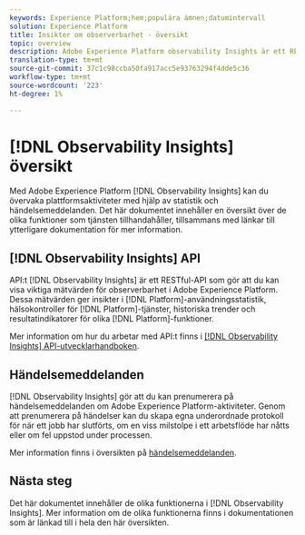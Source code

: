 ```yaml
---
keywords: Experience Platform;hem;populära ämnen;datumintervall
solution: Experience Platform
title: Insikter om observerbarhet - översikt
topic: overview
description: Adobe Experience Platform observability Insights är ett RESTful API som gör att du kan visa viktig information om plattformsaktiviteter. Dessa mätvärden ger insikter i statistik om plattformsanvändning, hälsokontroller för plattformstjänster, historiska trender och resultatindikatorer för olika plattformsfunktioner.
translation-type: tm+mt
source-git-commit: 37c1c98ccba50fa917acc5e93763294f4dde5c36
workflow-type: tm+mt
source-wordcount: '223'
ht-degree: 1%

---
```



# [!DNL Observability Insights] översikt

Med Adobe Experience Platform [!DNL Observability Insights] kan du övervaka plattformsaktiviteter med hjälp av statistik och händelsemeddelanden. Det här dokumentet innehåller en översikt över de olika funktioner som tjänsten tillhandahåller, tillsammans med länkar till ytterligare dokumentation för mer information.

## [!DNL Observability Insights] API

API:t [!DNL Observability Insights] är ett RESTful-API som gör att du kan visa viktiga mätvärden för observerbarhet i Adobe Experience Platform. Dessa mätvärden ger insikter i [!DNL Platform]-användningsstatistik, hälsokontroller för [!DNL Platform]-tjänster, historiska trender och resultatindikatorer för olika [!DNL Platform]-funktioner.

Mer information om hur du arbetar med API:t finns i [[!DNL Observability Insights] API-utvecklarhandboken](./api/overview.md).

## Händelsemeddelanden

[!DNL Observability Insights] gör att du kan prenumerera på händelsemeddelanden om Adobe Experience Platform-aktiviteter. Genom att prenumerera på händelser kan du skapa egna underordnade protokoll för när ett jobb har slutförts, om en viss milstolpe i ett arbetsflöde har nåtts eller om fel uppstod under processen.

Mer information finns i översikten på [händelsemeddelanden](./notifications/overview.md).

## Nästa steg

Det här dokumentet innehåller de olika funktionerna i [!DNL Observability Insights]. Mer information om de olika funktionerna finns i dokumentationen som är länkad till i hela den här översikten.